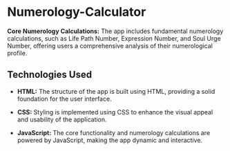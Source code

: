 # Numerology-Calculator

**Core Numerology Calculations:** The app includes fundamental numerology calculations, such as Life Path Number, Expression Number, and Soul Urge Number, offering users a comprehensive analysis of their numerological profile.


## Technologies Used

- **HTML:** The structure of the app is built using HTML, providing a solid foundation for the user interface.

- **CSS:** Styling is implemented using CSS to enhance the visual appeal and usability of the application.

- **JavaScript:** The core functionality and numerology calculations are powered by JavaScript, making the app dynamic and interactive.
